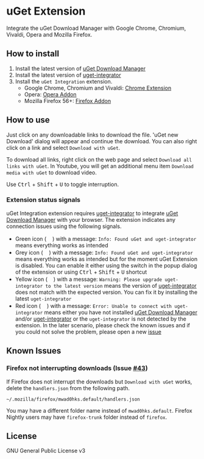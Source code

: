 # uGet Extension

Integrate the uGet Download Manager with Google Chrome, Chromium, Vivaldi, Opera and Mozilla Firefox.

## How to install

1. Install the latest version of [uGet Download Manager](http://ugetdm.com/)
2. Install the latest version of [uget-integrator](https://github.com/ugetdm/uget-integrator)
3. Install the `uGet Integration` extension.
    - Google Chrome, Chromium and Vivaldi: [Chrome Extension](https://chrome.google.com/webstore/detail/uget-integration/efjgjleilhflffpbnkaofpmdnajdpepi)
    - Opera: [Opera Addon](https://addons.opera.com/en/extensions/details/uget-integration)
    - Mozilla Firefox 56+: [Firefox Addon](https://addons.mozilla.org/en-US/firefox/addon/ugetintegration/)

## How to use

Just click on any downloadable links to download the file. 'uGet new Download' dialog will appear and continue the download. You can also right click on a link and select `Download with uGet`.

To download all links, right click on the web page and select `Download all links with uGet`. In Youtube, you will get an additional menu item `Download media with uGet` to download video.

Use <kbd>Ctrl</kbd> + <kbd>Shift</kbd> + <kbd>U</kbd> to toggle interruption.

### Extension status signals

uGet Integration extension requires [uget-integrator](https://github.com/ugetdm/uget-integrator) to integrate [uGet Download Manager](http://ugetdm.com/) with your browser. The extension indicates any connection issues using the following signals.

 - Green icon (<img src="https://github.com/ugetdm/uget-extension/raw/master/extension/icon_32.png" width="16px">) with a message: `Info: Found uGet and uget-integrator` means everything works as intended
 - Grey icon (<img src="https://github.com/ugetdm/uget-extension/raw/master/extension/icon_disabled_32.png" width="16px">) with a message: `Info: Found uGet and uget-integrator` means everything works as intended but for the moment uGet Extension is disabled. You can enable it either using the switch in the popup dialog of the extension or using <kbd>Ctrl</kbd> + <kbd>Shift</kbd> + <kbd>U</kbd> shortcut
 - Yellow icon (<img src="https://github.com/ugetdm/uget-extension/raw/master/extension/icon_warning_32.png" width="16px">) with a message: `Warning: Please upgrade uget-integrator to the latest version` means the version of [uget-integrator](https://github.com/ugetdm/uget-integrator) does not match with the expected version. You can fix it by installing the latest `uget-integrator`
 - Red icon (<img src="https://github.com/ugetdm/uget-extension/raw/master/extension/icon_error_32.png" width="16px">) with a message: `Error: Unable to connect with uget-integrator` means either you have not installed [uGet Download Manager](http://ugetdm.com/) and/or [uget-integrator](https://github.com/ugetdm/uget-integrator) or the `uget-integrator` is not detected by the extension. In the later scenario, please check the known issues and if you could not solve the problem, please open a new [issue](https://github.com/ugetdm/uget-extension/issues)

## Known Issues

### Firefox not interrupting downloads (Issue [#43](https://github.com/slgobinath/uget-chrome-wrapper/issues/43))

If Firefox does not interrupt the downloads but `Download with uGet` works, delete the `handlers.json` from the following path.

```
~/.mozilla/firefox/mwad0hks.default/handlers.json
```

You may have a different folder name instead of `mwad0hks.default`. Firefox Nightly users may have `firefox-trunk` folder instead of `firefox`.

## License

GNU General Public License v3